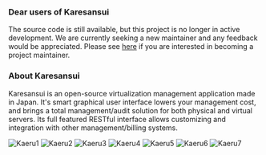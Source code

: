 ### Dear users of Karesansui

The source code is still available, but this project is no longer in active development.
We are currently seeking a new maintainer and any feedback would be appreciated.
Please see [here](https://github.com/karesansui/karesansui/issues/26) if you are interested in becoming a project maintainer.

### About Karesansui

Karesansui is an open-source virtualization management application made in Japan.
It's smart graphical user interface lowers your management cost, and brings a total management/audit solution for both physical and virtual servers. Its full featured RESTful interface allows customizing and integration with other management/billing systems.

![Kaeru1](https://github.com/karesansui/karesansui/blob/master/karesansui/static/icon/icon-guest1.png)
![Kaeru2](https://github.com/karesansui/karesansui/blob/master/karesansui/static/icon/icon-guest2.png)
![Kaeru3](https://github.com/karesansui/karesansui/blob/master/karesansui/static/icon/icon-guest3.png)
![Kaeru4](https://github.com/karesansui/karesansui/blob/master/karesansui/static/icon/icon-guest4.png)
![Kaeru5](https://github.com/karesansui/karesansui/blob/master/karesansui/static/icon/icon-guest5.png)
![Kaeru6](https://github.com/karesansui/karesansui/blob/master/karesansui/static/icon/icon-guest6.png)
![Kaeru7](https://github.com/karesansui/karesansui/blob/master/karesansui/static/icon/icon-guest7.png)
